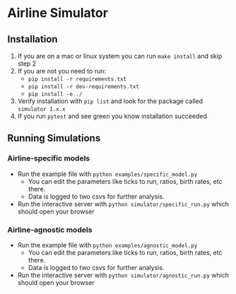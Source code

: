 # Airline Simulator

## Installation

1. If you are on a mac or linux system you can run `make install` and skip step 2
2. If you are not you need to run:
    - `pip install -r requirements.txt`
    - `pip install -r dev-requirements.txt`
    - `pip install -e ./`
3. Verify installation with `pip list` and look for the package called `simulator 1.x.x`
4. If you run `pytest` and see green you know installation succeeded

## Running Simulations

### Airline-specific models

- Run the example file with `python examples/specific_model.py`
    - You can edit the parameters like ticks to run, ratios, birth rates, etc there.
    - Data is logged to two csvs for further analysis.
- Run the interactive server with `python simulator/specific_run.py` which should open your browser

### Airline-agnostic models

- Run the example file with `python examples/agnostic_model.py`
    - You can edit the parameters like ticks to run, ratios, birth rates, etc there.
    - Data is logged to two csvs for further analysis.
- Run the interactive server with `python simulator/agnostic_run.py` which should open your browser
